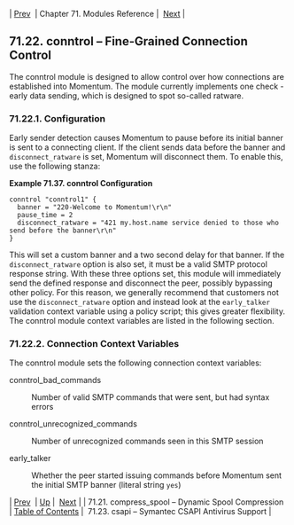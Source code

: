 | [Prev](modules.compress_spool)  | Chapter 71. Modules Reference |  [Next](modules.csapi) |

## 71.22. conntrol – Fine-Grained Connection Control

<a className="indexterm" name="idp20736944"></a>

The conntrol module is designed to allow control over how connections are established into Momentum. The module currently implements one check - early data sending, which is designed to spot so-called ratware.

### 71.22.1. Configuration

Early sender detection causes Momentum to pause before its initial banner is sent to a connecting client. If the client sends data before the banner and `disconnect_ratware` is set, Momentum will disconnect them. To enable this, use the following stanza:

<a name="example.conntrol.3"></a>

**Example 71.37. conntrol Configuration**

```
conntrol "conntrol1" {
  banner = "220-Welcome to Momentum!\r\n"
  pause_time = 2
  disconnect_ratware = "421 my.host.name service denied to those who send before the banner\r\n"
}
```

This will set a custom banner and a two second delay for that banner. If the `disconnect_ratware` option is also set, it must be a valid SMTP protocol response string. With these three options set, this module will immediately send the defined response and disconnect the peer, possibly bypassing other policy. For this reason, we generally recommend that customers not use the `disconnect_ratware` option and instead look at the `early_talker` validation context variable using a policy script; this gives greater flexibility. The conntrol module context variables are listed in the following section.

### 71.22.2. Connection Context Variables

The conntrol module sets the following connection context variables:

<dl className="variablelist">

<dt>conntrol_bad_commands</dt>

<dd>

Number of valid SMTP commands that were sent, but had syntax errors

</dd>

<dt>conntrol_unrecognized_commands</dt>

<dd>

Number of unrecognized commands seen in this SMTP session

</dd>

<dt>early_talker</dt>

<dd>

Whether the peer started issuing commands before Momentum sent the initial SMTP banner (literal string `yes`)

</dd>

</dl>

| [Prev](modules.compress_spool)  | [Up](modules) |  [Next](modules.csapi) |
| 71.21. compress_spool – Dynamic Spool Compression  | [Table of Contents](index) |  71.23. csapi – Symantec CSAPI Antivirus Support |

